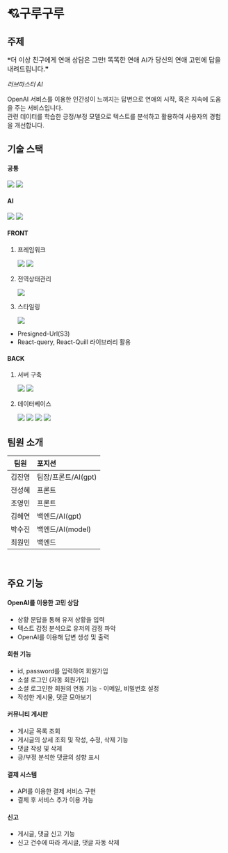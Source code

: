 # 💘구루구루

## 주제

<p style="font-size: 15px;"> ❝더 이상 친구에게 연애 상담은 그만! 똑똑한 연애 AI가 당신의 연애 고민에 답을 내려드립니다.❞ </p>

_러브마스터 AI_

OpenAI 서비스를 이용한 인간성이 느껴지는 답변으로 연애의 시작, 혹은 지속에 도움을 주는 서비스입니다.<br/>관련 데이터를 학습한 긍정/부정 모델으로 텍스트를 분석하고 활용하여 사용자의 경험을 개선합니다.

## 기술 스택

#### 공통

<img src="https://img.shields.io/badge/npm-CB3837?logo=npm&logoColor=white]"/> <img src="https://img.shields.io/badge/Typescript-3178C6?logo=Typescript&logoColor=white]"/>

#### AI

<img src="https://img.shields.io/badge/OpenAI-412991?logo=OpenAI&logoColor=white]"/> <img src="https://img.shields.io/badge/Flask-000000?logo=Flask&logoColor=white]"/>

#### FRONT

1. 프레임워크

   <img src="https://img.shields.io/badge/react-61DAFB?logo=react&logoColor=white]"/> <img src="https://img.shields.io/badge/next.js-000000?logo=Next.js&logoColor=white]"/>

2. 전역상태관리

   <img src="https://img.shields.io/badge/Redux-CC6699?logo=Redux&logoColor=white]"/>

3. 스타일링

   <img src="https://img.shields.io/badge/Tailwind CSS-06B6D4?logo=TailwindCSS&logoColor=white]"/>

- Presigned-Url(S3)
- React-query, React-Quill 라이브러리 활용

#### BACK

1. 서버 구축

   <img src="https://img.shields.io/badge/node.js-339933?style=flat&logo=node.js&logoColor=white"/> <img src="https://img.shields.io/badge/nestjs-E0234E?logo=nestjs&logoColor=white]"/>

2. 데이터베이스

   <img src="https://img.shields.io/badge/MySQL-5294E2?logo=MySQL&logoColor=white]"/> <img src="https://img.shields.io/badge/MongoDB-47A248?logo=MySQL&logoColor=white]"/> <img src="https://img.shields.io/badge/Amazon RDS-527FFF?logo=Amazon RDS&logoColor=white]"/> <img src="https://img.shields.io/badge/Amazon S3-569A31?logo=Amazon S3&logoColor=white]"/>

## 팀원 소개

| 팀원   | 포지션              |
| ------ | :------------------ |
| 김진영 | 팀장/프론트/AI(gpt) |
| 전성혜 | 프론트              |
| 조영민 | 프론트              |
| 김혜연 | 백엔드/AI(gpt)      |
| 박수진 | 백엔드/AI(model)    |
| 최원민 | 백엔드              |

<br/>

## 주요 기능

#### OpenAI를 이용한 고민 상담

- 상황 문답을 통해 유저 상황을 입력
- 텍스트 감정 분석으로 유저의 감정 파악
- OpenAI를 이용해 답변 생성 및 출력

#### 회원 기능

- id, password를 입력하여 회원가입
- 소셜 로그인 (자동 회원가입)
- 소셜 로그인한 회원의 연동 기능 - 이메일, 비밀번호 설정
- 작성한 게시물, 댓글 모아보기

#### 커뮤니티 게시판

- 게시글 목록 조회
- 게시글의 상세 조회 및 작성, 수정, 삭제 기능
- 댓글 작성 및 삭제
- 긍/부정 분석한 댓글의 성향 표시

#### 결제 시스템

- API를 이용한 결제 서비스 구현
- 결제 후 서비스 추가 이용 가능

#### 신고

- 게시글, 댓글 신고 기능
- 신고 건수에 따라 게시글, 댓글 자동 삭제
